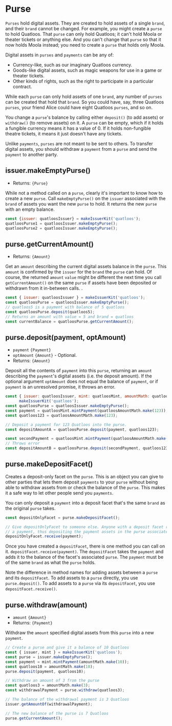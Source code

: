 # Purse
`Purses` hold digital assets. They are created to hold assets of a single `brand`,
and their `brand` cannot be changed. For example, you might create a `purse` to
hold Quatloos. That `purse` can only hold Quatloos; it can't hold Moola or theater
tickets or anything else. And you can't change that `purse` so that it now holds
Moola instead; you need to create a `purse` that holds only Moola.

Digital assets in `purses` and `payments` can be any of:
- Currency-like, such as our imaginary Quatloos currency.
- Goods-like digital assets, such as magic weapons for use in a game or theater tickets.
- Other kinds of rights, such as the right to participate in a particular contract.

While each `purse` can only hold assets of one `brand`, any number of `purses` can be
created that hold that `brand`. So you could have, say, three Quatloos `purses`, your
friend Alice could have eight Quatloos `purses`, and so on. 

You change a `purse`'s balance by calling either `deposit()` (to add assets)
or `withdraw()` (to remove assets) on it. A `purse` can be empty, which if it holds 
a fungible currency means it has a value of 0. If it holds non-fungible theatre tickets, 
it means it just doesn't have any tickets.

Unlike `payments`, `purses` are not meant to be sent to others. 
To transfer digital assets, you should withdraw a `payment` from a `purse` and
send the `payment` to another party.

## issuer.makeEmptyPurse()
- Returns: `{Purse}`

While not a method called on a `purse`, clearly it's important to know how
to create a new `purse`. Call `makeEmptyPurse()` on the `issuer` associated
with the `brand` of assets you want the new `purse` to hold. It returns the
new `purse` with an empty balance. 
```js
const {issuer: quatloosIssuer} = makeIssuerKit('quatloos');
quatloosPurse1 = quatloosIssuer.makeEmptyPurse();
quatloosPurse2 = quatloosIssuer.makeEmptyPurse();
```

## purse.getCurrentAmount()
- Returns: `{Amount}`

Get an `amount` describing the current digital assets balance in the `purse`.
This `amount` is confirmed by the `issuer` for the `brand` the `purse` can hold.
Of course, the returned `amount` `value` might be different the next time you
call `getCurrentAmount()` on the same `purse` if assets have been deposited or
withdrawn from it in-between calls. . 

```js
const { issuer: quatloosIssuer } = makeIssuerKit('quatloos');
const quatloosPurse = quatloosIssuer.makeEmptyPurse();
// quatloos5 is a payment with balance of 5 quatloos
const quatloosPurse.deposit(quatloos5);
// Returns an amount with value = 5 and brand = quatloos
const currentBalance = quatloosPurse.getCurrentAmount();
```

## purse.deposit(payment, optAmount)
- `payment` `{Payment}`
- `optAmount` `{Amount}` - Optional. 
- Returns: `{Amount}`

Deposit all the contents of `payment` into this `purse`, returning an `amount` describing the
`payment`'s digital assets (i.e. the deposit amount). If the optional argument `optAmount` does not equal the balance of
`payment`, or if `payment` is an unresolved promise, it throws an error.

```js
const { issuer: quatloosIssuer, mint: quatloosMint, amountMath: quatloosAmountMath } = 
      makeIssuerKit('quatloos');
const quatloosPurse = quatloosIssuer.makeEmptyPurse();
const payment = quatloosMint.mintPayment(quatloosAmountMath.make(123));
const quatloos123 = quatloosAmountMath.make(123);

// Deposit a payment for 123 Quatloos into the purse. 
const depositAmountA = quatloosPurse.deposit(payment, quatloos123);

const secondPayment = quatloosMint.mintPayment(quatloosAmountMath.make(100));
// Throws error
const depositAmountB = quatloosPurse.deposit(secondPayment, quatloos123);

```

## purse.makeDepositFacet()

Creates a deposit-only facet on the `purse`. This is an object you can give to other parties
that lets them deposit `payments` to your  `purse` without being able to withdraw assets from or check
the balance of the `purse`. This makes it a safe way to let other people send you `payments`.

You can only deposit a `payment` into a deposit facet that's the same `brand` as the original `purse`
takes.
 
```js
const depositOnlyFacet = purse.makeDepositFacet();

// Give depositOnlyFacet to someone else. Anyone with a deposit facet reference can tell it to receive
// a payment, thus depositing the payment assets in the purse associated with the deposit facet.
depositOnlyFacet.receive(payment);
```
Once you have created a `depositFacet`, there is one method you can call 
on it. `depositFacet.receive(payment)`. The `depositFacet` takes the `payment` 
and adds it to the balance of the facet's associated `purse`. The `payment` 
must be of the same `brand` as what the `purse` holds.

Note the difference in method names for adding assets between a `purse` and its `depositFacet`.
To add assets to a `purse` directly, you use `purse.deposit()`. To add assets
to a `purse` via its `depositFacet`, you use `depositFacet.receive()`.

## purse.withdraw(amount)
- `amount` `{Amount}`
- Returns: `{Payment}`

Withdraw the `amount` specified digital assets from this `purse` into a new `payment`.

```js
// Create a purse and give it a balance of 10 Quatloos
const { issuer, mint } = makeIssuerKit('quatloos');
const purse = issuer.makeEmptyPurse();
const payment = mint.mintPayment(amountMath.make(10));
const quatloos10 = amountMath.make(10);
purse.deposit(payment, quatloos10);

// Withdraw an amount of 3 from the purse
const quatloos3 = amountMath.make(3);
const withdrawalPayment = purse.withdraw(quatloos3);

// The balance of the withdrawal payment is 3 Quatloos
issuer.getAmountOf(withdrawalPayment);

// The new balance of the purse is 7 Quatloos
purse.getCurrentAmount();
```
